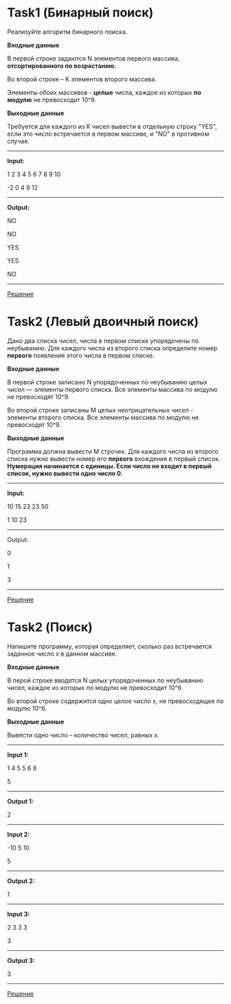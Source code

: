 # Task1 (Бинарный поиск)

Реализуйте алгоритм бинарного поиска.

**Входные данные**

В первой строке задаются N элементов первого массива, **отсортированного по возрастанию.** 

Во второй строке – K элементов второго массива.

Элементы обоих массивов - **целые** числа, каждое из которых **по модулю** не превосходит 10^9.

**Выходные данные**

Требуется для каждого из K чисел вывести в отдельную строку "YES", если это число встречается в первом массиве, и "NO" в противном случае.
___
**Input:**

1 2 3 4 5 6 7 8 9 10

-2 0 4 9 12
___
**Output:**

NO

NO

YES

YES

NO
____
[Решение](task1.py)

# Task2 (Левый двоичный поиск)
Дано два списка чисел, числа в первом списке упорядочены по неубыванию. Для каждого числа из второго списка определите номер **первого** появления этого числа в первом списке.

**Входные данные**

В первой строке записано N упорядоченных по неубыванию целых чисел — элементы первого списка. Все элементы массива по модулю не превосходят 10^9.

Во второй строке записаны M целых неотрицательных чисел - элементы второго списка. Все элементы массива по модулю не превосходят 10^9. 

**Выходные данные**

Программа должна вывести M строчек. Для каждого числа из второго списка нужно вывести номер его **первого** вхождения в первый список. **Нумерация начинается с единицы. Если число не входит в первый список, нужно вывести одно число 0.**
___
**Input:**

10 15 23 23 50

1 10 23
___
Output:

0

1

3
___
[Решение](task2.py)
# Task2 (Поиск)

Напишите программу, которая определяет, сколько раз встречается заданное число x в данном массиве.

**Входные данные**

В перой строке вводятся N целых упорядоченных по неубыванию чисел, каждое из которых по модулю не превосходит 10^6

Во второй строке содержится одно целое число x, не превосходящее по модулю 10^6.

**Выходные данные**

Вывести одно число – количество чисел, равных x.
___
**Input 1:**

1 4 5 5 6 8

5
___
**Output 1:**

2
___
**Input 2:**

-10 5 10

5
___
**Output 2:**

1
___
**Input 3:**

2 3 3 3

3
___
**Output 3:**

3
___
[Решение](task3.py)